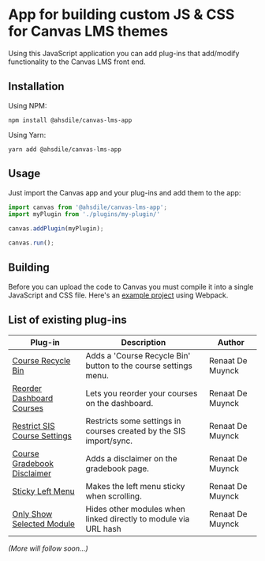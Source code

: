 # App for building custom JS & CSS for Canvas LMS themes

Using this JavaScript application you can add plug-ins that add/modify functionality to the Canvas LMS front end.


## Installation

Using NPM:

    npm install @ahsdile/canvas-lms-app

Using Yarn:

    yarn add @ahsdile/canvas-lms-app

## Usage

Just import the Canvas app and your plug-ins and add them to the app: 

```javascript
import canvas from '@ahsdile/canvas-lms-app';
import myPlugin from './plugins/my-plugin/'

canvas.addPlugin(myPlugin);

canvas.run();

```

## Building

Before you can upload the code to Canvas you must compile it into a single JavaScript and CSS file.
Here's an [example project](https://github.com/ahsdile/canvas-lms-customisation-demo) using Webpack.

## List of existing plug-ins

| Plug-in | Description | Author |
| ------- | ----------- | ------ |
| [Course Recycle Bin](https://github.com/ahsdile/canvas-lms-reorder-dashboard-courses-plugin) | Adds a 'Course Recycle Bin' button to the course settings menu. | Renaat De Muynck |
| [Reorder Dashboard Courses](https://github.com/@ahsdile/canvas-lms-enable-course-recycle-bin-plugin) | Lets you reorder your courses on the dashboard. | Renaat De Muynck |
| [Restrict SIS Course Settings](https://github.com/ahsdile/canvas-lms-restrict-sis-course-settings-plugin) | Restricts some settings in courses created by the SIS import/sync. | Renaat De Muynck |
| [Course Gradebook Disclaimer](https://github.com/ahsdile/canvas-lms-gradebook-disclaimer-plugin) | Adds a disclaimer on the gradebook page. | Renaat De Muynck |
| [Sticky Left Menu](https://github.com/ahsdile/canvas-lms-sticky-left-menu-plugin) | Makes the left menu sticky when scrolling. | Renaat De Muynck |
| [Only Show Selected Module](https://github.com/ahsdile/canvas-lms-only-show-selected-module-plugin) | Hides other modules when linked directly to module via URL hash | Renaat De Muynck |

*(More will follow soon...)*
